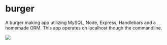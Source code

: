 # burger
A burger making app utilizing MySQL, Node, Express, Handlebars and a homemade ORM. This app operates on localhost though the commandline.

![](https://imgur.com/a/kEyHzfM)
